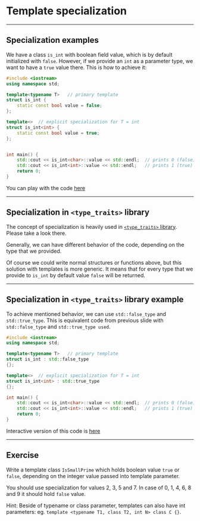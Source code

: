 <!-- .slide: data-background="#111111" -->

# Template specialization

___
<!-- .slide: style="font-size: .8em" -->

## Specialization examples

We have a class `is_int` with boolean field value, which is by default initialized with `false`. However, if we provide an `int` as a parameter type, we want to have a `true` value there. This is how to achieve it:

```c++
#include <iostream>
using namespace std;

template<typename T>   // primary template
struct is_int {
    static const bool value = false;
};

template<>  // explicit specialization for T = int
struct is_int<int> {
    static const bool value = true;
};


int main() {
    std::cout << is_int<char>::value << std::endl;  // prints 0 (false)
    std::cout << is_int<int>::value << std::endl;   // prints 1 (true)
    return 0;
}
```
<!-- .element: style="font-size: .65em" -->

You can play with the code [here](https://ideone.com/fork/LEIx7e)
___

## Specialization in `<type_traits>` library

The concept of specialization is heavily used in [`<type_traits>` library](https://en.cppreference.com/w/cpp/header/type_traits). Please take a look there.
<!-- .element: class="fragment fade-in" -->

Generally, we can have different behavior of the code, depending on the type that we provided.
<!-- .element: class="fragment fade-in" -->

Of course we could write normal structures or functions above, but this solution with templates is more generic. It means that for every type that we provide to `is_int` by default value `false` will be returned.
<!-- .element: class="fragment fade-in" -->

___
<!-- .slide: style="font-size: 0.85em" -->

## Specialization in `<type_traits>` library example

To achieve mentioned behavior, we can use `std::false_type` and `std::true_type`. This is equivalent code from previous slide with `std::false_type` and `std::true_type used`.

```c++
#include <iostream>
using namespace std;

template<typename T>   // primary template
struct is_int : std::false_type
{};

template<>  // explicit specialization for T = int
struct is_int<int> : std::true_type
{};

int main() {
    std::cout << is_int<char>::value << std::endl;  // prints 0 (false)
    std::cout << is_int<int>::value << std::endl;   // prints 1 (true)
    return 0;
}
```

Interactive version of this code is [here](https://ideone.com/fork/GaTh0B)

___

## Exercise

Write a template class `IsSmallPrime` which holds boolean value `true` or `false`, depending on the integer value passed into template parameter.

You should use specialization for values 2, 3, 5 and 7. In case of 0, 1, 4, 6, 8 and 9 it should hold `false` value.

Hint: Beside of typename or class parameter, templates can also have int parameters: eg. `template <typename T1, class T2, int N> class C {}`.